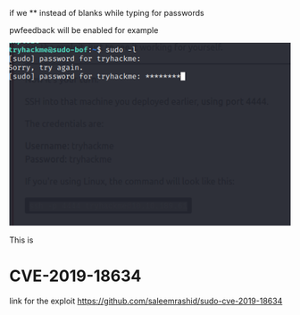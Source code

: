 if we ** instead of blanks while typing for passwords 

pwfeedback will be enabled  for example



![](/Linux-Privilege-Notes/images/CVe.png)

This is  [](https://github.com/saleemrashid/sudo-cve-2019-18634#cve-2019-18634)

# CVE-2019-18634 



link for the exploit 
https://github.com/saleemrashid/sudo-cve-2019-18634
